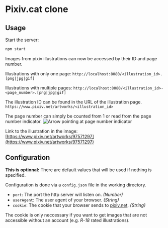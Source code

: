 # Pixiv.cat clone

## Usage

Start the server:

```bash
npm start
```

Images from pixiv illustrations can now be accessed by their ID and page number.

Illustrations with only one page: `http://localhost:8080/<illustration_id>.[png|jpg|gif]`

Illustrations with multiple pages: `http://localhost:8080/<illustration_id>-<page_number>.[png|jpg|gif]`

The illustration ID can be found in the URL of the illustration page.
`https://www.pixiv.net/artworks/<illustration_id>`

The page number can simply be counted from 1 or read from the page number indicator.
![Arrow pointing at page number indicator](https://user-images.githubusercontent.com/61058098/163426735-dfe5928c-a5f5-4d1a-bea3-029b71606eac.png)

Link to the illustration in the image: [https://www.pixiv.net/artworks/97571297](https://www.pixiv.net/artworks/97571297)

## Configuration

__This is optional:__ There are default values that will be used if nothing is specified.

Configuration is done via a `config.json` file in the working directory.

- `port`: The port the http server will listen on. *(Number)*
- `userAgent`: The user agent of your browser. *(String)*
- `cookie`: The cookie that your browser sends to [pixiv.net](https://www.pixiv.net/). *(String)*

The cookie is only neccessary if you want to get images that are not accessible without an account (e.g. *R-18* rated illustrations).
